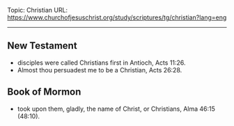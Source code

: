 Topic: Christian
URL: https://www.churchofjesuschrist.org/study/scriptures/tg/christian?lang=eng

---

## New Testament

- disciples were called Christians first in Antioch, Acts 11:26.
- Almost thou persuadest me to be a Christian, Acts 26:28.

## Book of Mormon

- took upon them, gladly, the name of Christ, or Christians, Alma 46:15 (48:10).

